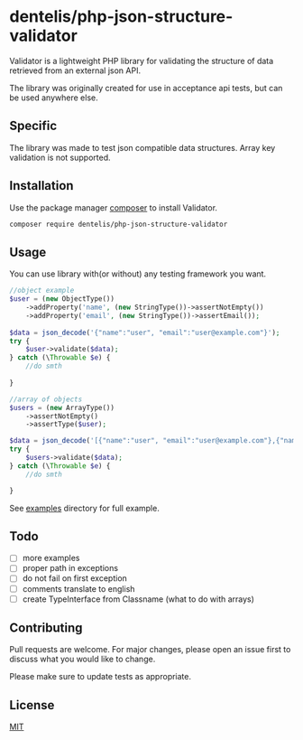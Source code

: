 # dentelis/php-json-structure-validator

Validator is a lightweight PHP library for validating the structure of data retrieved from an external json API.

The library was originally created for use in acceptance api tests, but can be used anywhere else.

## Specific

The library was made to test json compatible data structures. Array key validation is not supported.

## Installation

Use the package manager [composer](https://getcomposer.org/) to install Validator.

```bash
composer require dentelis/php-json-structure-validator
```

## Usage

You can use library with(or without) any testing framework you want.

```php
//object example
$user = (new ObjectType())
    ->addProperty('name', (new StringType())->assertNotEmpty())
    ->addProperty('email', (new StringType())->assertEmail());
    
$data = json_decode('{"name":"user", "email":"user@example.com"}');
try {
    $user->validate($data);
} catch (\Throwable $e) {
    //do smth
    
}

//array of objects
$users = (new ArrayType())
    ->assertNotEmpty()
    ->assertType($user);

$data = json_decode('[{"name":"user", "email":"user@example.com"},{"name":"user", "email":"user@example.com"}]');
try {
    $users->validate($data);
} catch (\Throwable $e) {
    //do smth

}


```

See [examples](https://github.com/dentelis/validator/tree/master/examples) directory for full example.

## Todo

- [ ] more examples
- [ ] proper path in exceptions
- [ ] do not fail on first exception
- [ ] comments translate to english
- [ ] create TypeInterface from Classname (what to do with arrays)

## Contributing

Pull requests are welcome. For major changes, please open an issue first
to discuss what you would like to change.

Please make sure to update tests as appropriate.

## License

[MIT](https://choosealicense.com/licenses/mit/)
